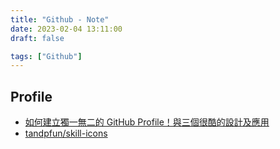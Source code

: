 ```yaml
---
title: "Github - Note"
date: 2023-02-04 13:11:00
draft: false

tags: ["Github"]
---
```


## Profile
- [如何建立獨一無二的 GitHub Profile！與三個很酷的設計及應用](https://medium.com/starbugs/%E5%A6%82%E4%BD%95%E5%BB%BA%E7%AB%8B%E7%8D%A8%E4%B8%80%E7%84%A1%E4%BA%8C%E7%9A%84-github-profile-%E8%88%87%E4%B8%89%E5%80%8B%E5%BE%88%E9%85%B7%E7%9A%84%E8%A8%AD%E8%A8%88%E5%8F%8A%E6%87%89%E7%94%A8-ef1cbb4b42c1)
- [tandpfun/skill-icons](https://github.com/tandpfun/skill-icons#readme)